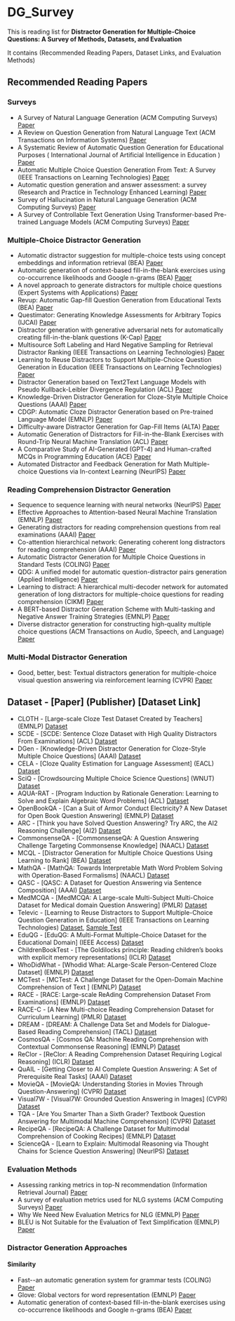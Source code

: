# DG_Survey
This is reading list for **Distractor Generation for Multiple-Choice Questions: A Survey of Methods, Datasets, and Evaluation**

It contains (Recommended Reading Papers, Dataset Links, and Evaluation Methods)

## Recommended Reading Papers
### Surveys
* A Survey of Natural Language Generation (ACM Computing Surveys) [Paper](https://dl-acm-org.simsrad.net.ocs.mq.edu.au/doi/10.1145/3554727)
* A Review on Question Generation from Natural Language Text (ACM Transactions on Information Systems) [Paper](https://dl.acm.org/doi/abs/10.1145/3468889)
* A Systematic Review of Automatic Question Generation for Educational Purposes ( International Journal of Artificial Intelligence in Education ) [Paper](https://link.springer.com/article/10.1007/s40593-019-00186-y)
* Automatic Multiple Choice Question Generation From Text: A Survey (IEEE Transactions on Learning Technologies) [Paper](https://ieeexplore.ieee.org/abstract/document/8585151)
* Automatic question generation and answer assessment: a survey (Research and Practice in Technology Enhanced Learning) [Paper](https://telrp.springeropen.com/articles/10.1186/s41039-021-00151-1)
* Survey of Hallucination in Natural Language Generation  (ACM Computing Surveys) [Paper](https://dl.acm.org/doi/abs/10.1145/3571730)
* A Survey of Controllable Text Generation Using Transformer-based Pre-trained Language Models (ACM Computing Surveys) [Paper](https://dl.acm.org/doi/abs/10.1145/3617680)

### Multiple-Choice Distractor Generation
* Automatic distractor suggestion for multiple-choice tests using concept embeddings and information retrieval (BEA) [Paper](https://aclanthology.org/W18-0548/)
* Automatic generation of context-based fill-in-the-blank exercises using co-occurrence likelihoods and Google n-grams (BEA) [Paper](https://aclanthology.org/W16-0503.pdf)
* A novel approach to generate distractors for multiple choice questions (Expert Systems with Applications) [Paper](https://www.sciencedirect.com/science/article/pii/S0957417423005249)
* Revup: Automatic Gap-fill Question Generation from Educational Texts (BEA) [Paper](https://aclanthology.org/W15-0618.pdf)
* Questimator: Generating Knowledge Assessments for Arbitrary Topics (IJCAI) [Paper](https://www.ijcai.org/Proceedings/16/Papers/524.pdf)
* Distractor generation with generative adversarial nets for automatically creating fill-in-the-blank questions (K-Cap) [Paper](https://dl.acm.org/doi/abs/10.1145/3148011.3154463)
* Multisource Soft Labeling and Hard Negative Sampling for Retrieval Distractor Ranking (IEEE Transactions on Learning Technologies) [Paper](https://ieeexplore.ieee.org/xpl/RecentIssue.jsp?punumber=4620076)
* Learning to Reuse Distractors to Support Multiple-Choice Question Generation in Education (IEEE Transactions on Learning Technologies) [Paper](https://ieeexplore.ieee.org/abstract/document/9969921)
* Distractor Generation based on Text2Text Language Models with Pseudo Kullback-Leibler Divergence Regulation (ACL) [Paper](https://aclanthology.org/2023.findings-acl.790/)
* Knowledge-Driven Distractor Generation for Cloze-Style Multiple Choice Questions  (AAAI) [Paper](https://ojs.aaai.org/index.php/AAAI/article/view/16559)
* CDGP: Automatic Cloze Distractor Generation based on Pre-trained Language Model (EMNLP) [Paper](https://aclanthology.org/2022.findings-emnlp.429/)
* Difficulty-aware Distractor Generation for Gap-Fill Items (ALTA) [Paper](https://aclanthology.org/U19-1021.pdf)
* Automatic Generation of Distractors for Fill-in-the-Blank Exercises with Round-Trip Neural Machine Translation (ACL) [Paper](https://aclanthology.org/2022.acl-srw.31/)
* A Comparative Study of AI-Generated (GPT-4) and Human-crafted MCQs in Programming Education (ACE) [Paper](https://dl.acm.org/doi/abs/10.1145/3636243.3636256)
* Automated Distractor and Feedback Generation for Math Multiple-choice Questions via In-context Learning (NeurIPS) [Paper](https://arxiv.org/abs/2308.03234)

### Reading Comprehension Distractor Generation
* Sequence to sequence learning with neural networks (NeurIPS) [Paper](https://proceedings.neurips.cc/paper/2014/hash/a14ac55a4f27472c5d894ec1c3c743d2-Abstract.html)
* Effective Approaches to Attention-based Neural Machine Translation (EMNLP) [Paper](https://aclanthology.org/D15-1166.pdf)
* Generating distractors for reading comprehension questions from real examinations  (AAAI) [Paper](https://ojs.aaai.org/index.php/AAAI/article/view/4606)
* Co-attention hierarchical network: Generating coherent long distractors for reading comprehension  (AAAI) [Paper](https://ojs.aaai.org/index.php/AAAI/article/view/6522)
* Automatic Distractor Generation for Multiple Choice Questions in Standard Tests  (COLING) [Paper](https://aclanthology.org/2020.coling-main.189/)
* QDG: A unified model for automatic question-distractor pairs generation  (Applied Intelligence) [Paper](https://link.springer.com/article/10.1007/s10489-022-03894-6)
* Learning to distract: A hierarchical multi-decoder network for automated generation of long distractors for multiple-choice questions for reading comprehension (CIKM) [Paper](https://dl.acm.org/doi/abs/10.1145/3340531.3411997)
* A BERT-based Distractor Generation Scheme with Multi-tasking and Negative Answer Training Strategies  (EMNLP) [Paper](https://aclanthology.org/2020.findings-emnlp.393/)
* Diverse distractor generation for constructing high-quality multiple choice questions  (ACM Transactions on Audio, Speech, and Language) [Paper](https://ieeexplore.ieee.org/abstract/document/9664245)

### Multi-Modal Distractor Generation
* Good, better, best: Textual distractors generation for multiple-choice visual question answering via reinforcement learning (CVPR) [Paper](https://openaccess.thecvf.com/content/CVPR2022W/ODRUM/html/Lu_Good_Better_Best_Textual_Distractors_Generation_for_Multiple-Choice_Visual_Question_CVPRW_2022_paper.html)

## Dataset - [Paper] (Publisher) [Dataset Link]
* CLOTH  - [Large-scale Cloze Test Dataset Created by Teachers] (EMNLP) [Dataset](https://www.cs.cmu.edu/~glai1/data/cloth/)
* SCDE   - [SCDE: Sentence Cloze Dataset with High Quality Distractors From Examinations] (ACL) [Dataset](https://vgtomahawk.github.io/sced.html)
* DGen   - [Knowledge-Driven Distractor Generation for Cloze-Style Multiple Choice Questions] (AAAI) [Dataset](https://github.com/DRSY/DGen)
* CELA - [Cloze Quality Estimation for Language Assessment] (EACL) [Dataset](https://github.com/zz-zhang/cloze-quality-estimation)
* SciQ - [Crowdsourcing Multiple Choice Science Questions] (WNUT) [Dataset](https://allenai.org/data/sciq)
* AQUA-RAT  - [Program Induction by Rationale Generation: Learning to Solve and Explain Algebraic Word Problems] (ACL) [Dataset](https://github.com/google-deepmind/AQuA)
* OpenBookQA  - [Can a Suit of Armor Conduct Electricity? A New Dataset for Open Book Question Answering] (EMNLP) [Dataset](https://allenai.org/data/open-book-qa)
* ARC - [Think you have Solved Question Answering? Try ARC, the AI2 Reasoning Challenge] (AI2) [Dataset](https://allenai.org/data/arc)
* CommonsenseQA - [CommonsenseQA: A Question Answering Challenge Targeting Commonsense Knowledge] (NAACL) [Dataset](https://www.tau-nlp.sites.tau.ac.il/commonsenseqa)
* MCQL - [Distractor Generation for Multiple Choice Questions Using Learning to Rank] (BEA) [Dataset](https://github.com/harrylclc/LTR-DG)
* MathQA  - [MathQA: Towards Interpretable Math Word Problem Solving with Operation-Based Formalisms] (NAACL) [Dataset](https://math-qa.github.io/)
* QASC  - [QASC: A Dataset for Question Answering via Sentence Composition] (AAAI) [Dataset](https://allenai.org/data/qasc)
* MedMCQA  - [MedMCQA: A Large-scale Multi-Subject Multi-Choice Dataset for Medical domain Question Answering] (PMLR) [Dataset](https://github.com/MedMCQA/MedMCQA?tab=readme-ov-file)
* Televic - [Learning to Reuse Distractors to Support Multiple-Choice Question Generation in Education] (IEEE Transactions on Learning Technologies) [Dataset](https://ieee-dataport.org/documents/distractor-retrieval-dataset), [Sample Test](https://github.com/semerekiros/dist-retrieval)
* EduQG   - [EduQG: A Multi-Format Multiple-Choice Dataset for the Educational Domain] (IEEE Access) [Dataset](https://github.com/hadifar/question-generation)
* ChildrenBookTest  - [The Goldilocks principle: Reading children’s books with explicit memory representations] (ICLR) [Dataset](https://github.com/facebookresearch/ParlAI/tree/main/parlai/tasks/cbt)
* WhoDidWhat  - [Whodid What: ALarge-Scale Person-Centered Cloze Dataset] (EMNLP) [Dataset](https://tticnlp.github.io/who_did_what/)
* MCTest - [MCTest: A Challenge Dataset for the Open-Domain Machine Comprehension of Text ] (EMNLP) [Dataset](https://github.com/mcobzarenco/mctest/tree/master)
* RACE - [RACE: Large-scale ReAding Comprehension Dataset From Examinations] (EMNLP) [Dataset](https://www.cs.cmu.edu/~glai1/data/race/)
* RACE-C - [A New Multi-choice Reading Comprehension Dataset for Curriculum Learning] (PMLR) [Dataset](https://github.com/mrcdata/race-c)
* DREAM - [DREAM: A Challenge Data Set and Models for Dialogue-Based Reading Comprehension] (TACL) [Dataset](https://dataset.org/dream/)
* CosmosQA - [Cosmos QA: Machine Reading Comprehension with Contextual Commonsense Reasoning] (EMNLP) [Dataset](https://wilburone.github.io/cosmos/)
* ReClor - [ReClor: A Reading Comprehension Dataset Requiring Logical Reasoning] (ICLR) [Dataset](https://whyu.me/reclor/)
* QuAIL - [Getting Closer to AI Complete Question Answering: A Set of Prerequisite Real Tasks] (AAAI) [Dataset](https://github.com/text-machine-lab/quail)
* MovieQA - [MovieQA: Understanding Stories in Movies Through Question-Answering] (CVPR) [Dataset](https://metatext.io/datasets/movieqa)
* Visual7W - [Visual7W: Grounded Question Answering in Images] (CVPR) [Dataset](https://ai.stanford.edu/~yukez/visual7w/)
* TQA - [Are You Smarter Than a Sixth Grader? Textbook Question Answering for Multimodal Machine Comprehension] (CVPR) [Dataset](https://allenai.org/data/tqa)
* RecipeQA - [RecipeQA: A Challenge Dataset for Multimodal Comprehension of Cooking Recipes] (EMNLP) [Dataset](https://hucvl.github.io/recipeqa/)
* ScienceQA - [Learn to Explain: Multimodal Reasoning via Thought Chains for Science Question Answering] (NeurIPS) [Dataset](https://scienceqa.github.io/#dataset)

### Evaluation Methods
* Assessing ranking metrics in top-N recommendation (Information Retrieval Journal) [Paper](https://link.springer.com/article/10.1007/s10791-020-09377-x)
* A survey of evaluation metrics used for NLG systems (ACM Computing Surveys) [Paper](https://dl.acm.org/doi/abs/10.1145/3485766)
* Why We Need New Evaluation Metrics for NLG (EMNLP) [Paper](https://aclanthology.org/D17-1238/)
* BLEU is Not Suitable for the Evaluation of Text Simplification (EMNLP) [Paper](https://aclanthology.org/D18-1081/)

### Distractor Generation Approaches
#### Similarity
* Fast--an automatic generation system for grammar tests (COLING) [Paper](https://aclanthology.org/P06-4001.pdf)
* Glove: Global vectors for word representation (EMNLP) [Paper](https://aclanthology.org/D14-1162.pdf)
* Automatic generation of context-based fill-in-the-blank exercises using co-occurrence likelihoods and Google n-grams (BEA) [Paper](https://aclanthology.org/W16-0503.pdf)






  
